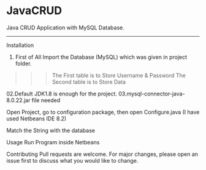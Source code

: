 # JavaCRUD
 Java CRUD Application with MySQL Database.
 ____________________________________________
Installation
01. First of All Import the Database (MySQL) which was given in project folder.
>>> The First table is to Store Username & Password
>>> The Second table is to Store Data

02.Default JDK1.8 is enough for the project.
03.mysql-connector-java-8.0.22.jar file needed

Open Project, go to configuration package, then open Configure.java (I have used Netbeans IDE 8.2)

Match the String with the database

Usage
Run Program inside Netbeans

Contributing
Pull requests are welcome. For major changes, please open an issue first to discuss what you would like to change.
